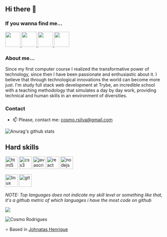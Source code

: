 ## Hi there 👋

### If you wanna find me...

<a href="https://github.com/cosmors" target="_blank">
  <img src="https://cdn.iconscout.com/icon/free/png-256/github-108-438008.png" width="48px" height="48px">
</a>  
<a href="https://www.linkedin.com/in/cosmo-rodrigues-5939871b0/" target="_blank">
  <img src="https://i.ibb.co/Kx2GSrT/linkedin.png" width="48px" height="48px">
</a>  
<a href="https://www.instagram.com/cosmo.rsilva/" target="_blank">
  <img src="https://cdn.icon-icons.com/icons2/1211/PNG/512/1491579602-yumminkysocialmedia36_83067.png" width="48px" height="48px">
</a>  
<a href="https://www.facebook.com/cosmo.rodris/" target="_blank">
  <img src="https://i.ibb.co/zmYNW4p/facebook.png" width="48px" height="48px">
</a> 

### About me...
Since my first computer course I realized the transformative power of technology, since then I have been passionate and enthusiastic about it. I believe that through technological innovations the world can become more just. I'm study full stack web development at Trybe, an incredible school with a teaching methodology that simulates a day by day work, providing technical and human skills in an environment of diversities. 

### Contact
- 📫 Please, contact me: cosmo.rsilva@gmail.com

![Anurag's github stats](https://github-readme-stats.vercel.app/api?username=cosmors&theme=radical&show_icons=true)

## Hard skills
<p align="left">
  <img src="https://devicons.github.io/devicon/devicon.git/icons/html5/html5-original-wordmark.svg" alt="html5" width="40" height="40"/> 
  <img src="https://devicons.github.io/devicon/devicon.git/icons/css3/css3-original-wordmark.svg" alt="css3" width="40" height="40"/> 
  <img src="https://devicons.github.io/devicon/devicon.git/icons/javascript/javascript-original.svg" alt="javascript" width="40" height="40"/> 
  <img src="https://devicons.github.io/devicon/devicon.git/icons/react/react-original-wordmark.svg" alt="react" width="40" height="40"/> 
  <img src="https://devicons.github.io/devicon/devicon.git/icons/nodejs/nodejs-original-wordmark.svg" alt="nodejs" width="40" height="40"/> 
</p>

<p>
  <img src="https://devicons.github.io/devicon/devicon.git/icons/linux/linux-original.svg" alt="linux" width="40" height="40" />
  <img src="https://devicons.github.io/devicon/devicon.git/icons/git/git-original.svg" alt="git" width="40" height="40"/> 
</p>

*NOTE: Top languages does not indicate my skill level or something like that, it's a github metric of which languages i have the most code on github*

<a href="https://github.com/anuraghazra/github-readme-stats">
  <!-- Change the `github-readme-stats.anuraghazra1.vercel.app` to `github-readme-stats.vercel.app`  -->
  <img align="center" src="https://github-readme-stats.vercel.app/api/top-langs/?username=cosmors&layout=compact&theme=material-palenight" />
</a>

<!--
**cosmors/cosmors** is a ✨ _special_ ✨ repository because its `README.md` (this file) appears on your GitHub profile.

Here are some ideas to get you started:

- 🔭 I’m currently working on ...
- 🌱 I’m currently learning ...
- 👯 I’m looking to collaborate on ...
- 🤔 I’m looking for help with ...
- 💬 Ask me about ...
- 📫 How to reach me: ...
- 😄 Pronouns: ...
- ⚡ Fun fact: ...
-->

<p align="left"> <img src="https://komarev.com/ghpvc/?username=cosmors" alt="Cosmo Rodrigues" /> </p>

⭐️ Based in [Johnatas Henrique](https://github.com/johnatas-henrique/johnatas-henrique)
